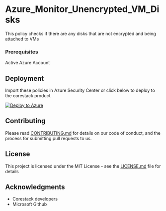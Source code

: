 
# Azure_Monitor_Unencrypted_VM_Disks

This policy checks if there are any disks that are not encrypted and being attached to VMs 

### Prerequisites

Active Azure Account

## Deployment

Import these policies in Azure Security Center or click below to deploy to the corestack product 

[![Deploy to Azure](https://docs.corestack.io/wp-content/uploads/2019/09/deploy-to-corestack.svg)](http://qa.corestack.io/policy?repositories=github&external_redirect=true&name=Azure_Monitor_Unencrypted_VM_Disks&engine_type=azure_policy&services=Azure&severity=high&classification=Security&sub_classification=Data&url=https://github.com/corestacklabs/Policies.git&path=Azure/Azure_Policy/Azure_Monitor_Unencrypted_VM_Disks&recommendation_name=Azure_Monitor_Unencrypted_VM_Disks#/tenant)

## Contributing

Please read [CONTRIBUTING.md](https://gist.github.com/karthick-kk/30e4fd3f279492b4f040d5cd569d21d0) for details on our code of conduct, and the process for submitting pull requests to us.

## License

This project is licensed under the MIT License - see the [LICENSE.md](LICENSE.md) file for details

## Acknowledgments

* Corestack developers
* Microsoft Github

